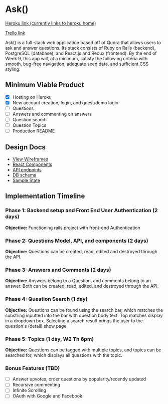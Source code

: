 # Ask()

[Heroku link (currently links to heroku home)][heroku]

[Trello link][trello]

[heroku]: https://the-ask-app.herokuapp.com/
[trello]: https://trello.com/b/RG2ciD6k/ask

Ask() is a full-stack web application based off of Quora that allows users to ask and answer questions. Its stack consists of Ruby on Rails (backend), PostgreSQL (database), and React.js and Redux (frontend). By the end of Week 9, this app will, at a minimum, satisfy the following criteria with smooth, bug-free navigation, adequate seed data, and sufficient CSS styling:

## Minimum Viable Product
- [X] Hosting on Heroku
- [X] New account creation, login, and guest/demo login
- [ ] Questions
- [ ] Answers and commenting on answers
- [ ] Question search
- [ ] Question Topics
- [ ] Production README

## Design Docs
* [View Wireframes][wireframes]
* [React Components][components]
* [API endpoints][api-endpoints]
* [DB schema][schema]
* [Sample State][sample-state]

[wireframes]: /docs/wireframes
[components]: component-hierarchy.md
[sample-state]: sample-state.md
[api-endpoints]: api-endpoints.md
[schema]: schema.md

## Implementation Timeline

### Phase 1: Backend setup and Front End User Authentication (2 days)

**Objective:** Functioning rails project with front-end Authentication

### Phase 2: Questions Model, API, and components (2 days)

**Objective:** Questions can be created, read, edited and destroyed through the API.

### Phase 3: Answers and Comments (2 days)

**Objective:** Answers belong to a Question, and comments belong to an answer. Both can be created, read, edited, and destroyed through the API.

### Phase 4: Question Search (1 day)

**Objective:** Questions can be found using the search bar, which matches the substring inputted into the bar with question body text. Top matches display in a dropdown box. Selecting a search result brings the user to the question's (detail) show page.

### Phase 5: Topics (1 day, W2 Th 6pm)

**Objective:** Questions can be tagged with multiple topics, and topics can be searched for, which displays all questions with the topic.

### Bonus Features (TBD)
- [ ] Answer upvotes, order questions by popularity/recently updated
- [ ] Recursive commenting
- [ ] Infinite Scrolling
- [ ] OAuth with Google and Facebook

